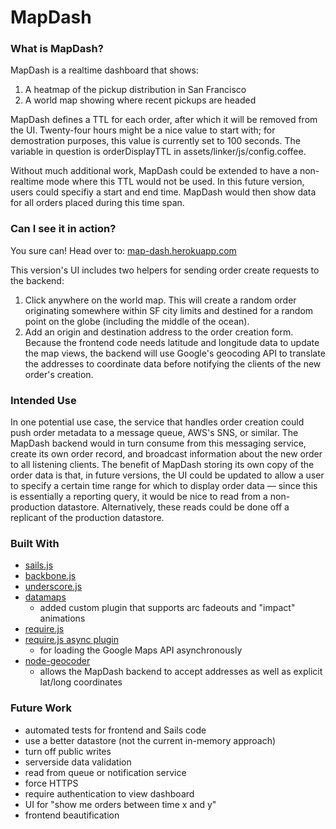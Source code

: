 # MapDash
### What is MapDash?

MapDash is a realtime dashboard that shows:

1. A heatmap of the pickup distribution in San Francisco
2. A world map showing where recent pickups are headed

MapDash defines a TTL for each order, after which it will be removed from the UI. Twenty-four hours might be a nice value to start with; for demostration purposes, this value is currently set to 100 seconds. The variable in question is orderDisplayTTL in assets/linker/js/config.coffee.

Without much additional work, MapDash could be extended to have a non-realtime mode where this TTL would not be used. In this future version, users could specifiy a start and end time. MapDash would then show data for all orders placed during this time span.

### Can I see it in action?

You sure can! Head over to: [map-dash.herokuapp.com](https://map-dash.herokuapp.com/)

This version's UI includes two helpers for sending order create requests to the backend: 

1. Click anywhere on the world map. This will create a random order originating somewhere within SF city limits and destined for a random point on the globe (including the middle of the ocean).
2. Add an origin and destination address to the order creation form. Because the frontend code needs latitude and longitude data to update the map views, the backend will use Google's geocoding API to translate the addresses to coordinate data before notifying the clients of the new order's creation.


### Intended Use

In one potential use case, the service that handles order creation could push order metadata to a message queue, AWS's SNS, or similar. The MapDash backend would in turn consume from this messaging service, create its own order record, and broadcast information about the new order to all listening clients. The benefit of MapDash storing its own copy of the order data is that, in future versions, the UI could be updated to allow a user to specify a certain time range for which to display order data — since this is essentially a reporting query, it would be nice to read from a non-production datastore. Alternatively, these reads could be done off a replicant of the production datastore. 

### Built With
-  [sails.js](http://sailsjs.org)
-  [backbone.js](backbonejs.org)
-  [underscore.js](underscorejs.org)
-  [datamaps](https://github.com/markmarkoh/datamaps)
	- added custom plugin that supports arc fadeouts and "impact" animations
-  [require.js](http://requirejs.org/)
-  [require.js async plugin](https://github.com/millermedeiros/requirejs-plugins)
	- for loading the Google Maps API asynchronously
- [node-geocoder](https://www.npmjs.org/package/node-geocoder)
	- allows the MapDash backend to accept addresses as well as explicit lat/long coordinates

### Future Work

- automated tests for frontend and Sails code
- use a better datastore (not the current in-memory approach)
- turn off public writes
- serverside data validation
- read from queue or notification service
- force HTTPS
- require authentication to view dashboard
- UI for "show me orders between time x and y"
- frontend beautification

